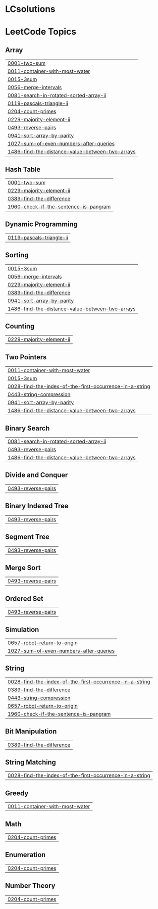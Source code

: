 # LCsolutions
<!---LeetCode Topics Start-->
# LeetCode Topics
## Array
|  |
| ------- |
| [0001-two-sum](https://github.com/kushagra1934/LCsolutions/tree/master/0001-two-sum) |
| [0011-container-with-most-water](https://github.com/kushagra1934/LCsolutions/tree/master/0011-container-with-most-water) |
| [0015-3sum](https://github.com/kushagra1934/LCsolutions/tree/master/0015-3sum) |
| [0056-merge-intervals](https://github.com/kushagra1934/LCsolutions/tree/master/0056-merge-intervals) |
| [0081-search-in-rotated-sorted-array-ii](https://github.com/kushagra1934/LCsolutions/tree/master/0081-search-in-rotated-sorted-array-ii) |
| [0119-pascals-triangle-ii](https://github.com/kushagra1934/LCsolutions/tree/master/0119-pascals-triangle-ii) |
| [0204-count-primes](https://github.com/kushagra1934/LCsolutions/tree/master/0204-count-primes) |
| [0229-majority-element-ii](https://github.com/kushagra1934/LCsolutions/tree/master/0229-majority-element-ii) |
| [0493-reverse-pairs](https://github.com/kushagra1934/LCsolutions/tree/master/0493-reverse-pairs) |
| [0941-sort-array-by-parity](https://github.com/kushagra1934/LCsolutions/tree/master/0941-sort-array-by-parity) |
| [1027-sum-of-even-numbers-after-queries](https://github.com/kushagra1934/LCsolutions/tree/master/1027-sum-of-even-numbers-after-queries) |
| [1486-find-the-distance-value-between-two-arrays](https://github.com/kushagra1934/LCsolutions/tree/master/1486-find-the-distance-value-between-two-arrays) |
## Hash Table
|  |
| ------- |
| [0001-two-sum](https://github.com/kushagra1934/LCsolutions/tree/master/0001-two-sum) |
| [0229-majority-element-ii](https://github.com/kushagra1934/LCsolutions/tree/master/0229-majority-element-ii) |
| [0389-find-the-difference](https://github.com/kushagra1934/LCsolutions/tree/master/0389-find-the-difference) |
| [1960-check-if-the-sentence-is-pangram](https://github.com/kushagra1934/LCsolutions/tree/master/1960-check-if-the-sentence-is-pangram) |
## Dynamic Programming
|  |
| ------- |
| [0119-pascals-triangle-ii](https://github.com/kushagra1934/LCsolutions/tree/master/0119-pascals-triangle-ii) |
## Sorting
|  |
| ------- |
| [0015-3sum](https://github.com/kushagra1934/LCsolutions/tree/master/0015-3sum) |
| [0056-merge-intervals](https://github.com/kushagra1934/LCsolutions/tree/master/0056-merge-intervals) |
| [0229-majority-element-ii](https://github.com/kushagra1934/LCsolutions/tree/master/0229-majority-element-ii) |
| [0389-find-the-difference](https://github.com/kushagra1934/LCsolutions/tree/master/0389-find-the-difference) |
| [0941-sort-array-by-parity](https://github.com/kushagra1934/LCsolutions/tree/master/0941-sort-array-by-parity) |
| [1486-find-the-distance-value-between-two-arrays](https://github.com/kushagra1934/LCsolutions/tree/master/1486-find-the-distance-value-between-two-arrays) |
## Counting
|  |
| ------- |
| [0229-majority-element-ii](https://github.com/kushagra1934/LCsolutions/tree/master/0229-majority-element-ii) |
## Two Pointers
|  |
| ------- |
| [0011-container-with-most-water](https://github.com/kushagra1934/LCsolutions/tree/master/0011-container-with-most-water) |
| [0015-3sum](https://github.com/kushagra1934/LCsolutions/tree/master/0015-3sum) |
| [0028-find-the-index-of-the-first-occurrence-in-a-string](https://github.com/kushagra1934/LCsolutions/tree/master/0028-find-the-index-of-the-first-occurrence-in-a-string) |
| [0443-string-compression](https://github.com/kushagra1934/LCsolutions/tree/master/0443-string-compression) |
| [0941-sort-array-by-parity](https://github.com/kushagra1934/LCsolutions/tree/master/0941-sort-array-by-parity) |
| [1486-find-the-distance-value-between-two-arrays](https://github.com/kushagra1934/LCsolutions/tree/master/1486-find-the-distance-value-between-two-arrays) |
## Binary Search
|  |
| ------- |
| [0081-search-in-rotated-sorted-array-ii](https://github.com/kushagra1934/LCsolutions/tree/master/0081-search-in-rotated-sorted-array-ii) |
| [0493-reverse-pairs](https://github.com/kushagra1934/LCsolutions/tree/master/0493-reverse-pairs) |
| [1486-find-the-distance-value-between-two-arrays](https://github.com/kushagra1934/LCsolutions/tree/master/1486-find-the-distance-value-between-two-arrays) |
## Divide and Conquer
|  |
| ------- |
| [0493-reverse-pairs](https://github.com/kushagra1934/LCsolutions/tree/master/0493-reverse-pairs) |
## Binary Indexed Tree
|  |
| ------- |
| [0493-reverse-pairs](https://github.com/kushagra1934/LCsolutions/tree/master/0493-reverse-pairs) |
## Segment Tree
|  |
| ------- |
| [0493-reverse-pairs](https://github.com/kushagra1934/LCsolutions/tree/master/0493-reverse-pairs) |
## Merge Sort
|  |
| ------- |
| [0493-reverse-pairs](https://github.com/kushagra1934/LCsolutions/tree/master/0493-reverse-pairs) |
## Ordered Set
|  |
| ------- |
| [0493-reverse-pairs](https://github.com/kushagra1934/LCsolutions/tree/master/0493-reverse-pairs) |
## Simulation
|  |
| ------- |
| [0657-robot-return-to-origin](https://github.com/kushagra1934/LCsolutions/tree/master/0657-robot-return-to-origin) |
| [1027-sum-of-even-numbers-after-queries](https://github.com/kushagra1934/LCsolutions/tree/master/1027-sum-of-even-numbers-after-queries) |
## String
|  |
| ------- |
| [0028-find-the-index-of-the-first-occurrence-in-a-string](https://github.com/kushagra1934/LCsolutions/tree/master/0028-find-the-index-of-the-first-occurrence-in-a-string) |
| [0389-find-the-difference](https://github.com/kushagra1934/LCsolutions/tree/master/0389-find-the-difference) |
| [0443-string-compression](https://github.com/kushagra1934/LCsolutions/tree/master/0443-string-compression) |
| [0657-robot-return-to-origin](https://github.com/kushagra1934/LCsolutions/tree/master/0657-robot-return-to-origin) |
| [1960-check-if-the-sentence-is-pangram](https://github.com/kushagra1934/LCsolutions/tree/master/1960-check-if-the-sentence-is-pangram) |
## Bit Manipulation
|  |
| ------- |
| [0389-find-the-difference](https://github.com/kushagra1934/LCsolutions/tree/master/0389-find-the-difference) |
## String Matching
|  |
| ------- |
| [0028-find-the-index-of-the-first-occurrence-in-a-string](https://github.com/kushagra1934/LCsolutions/tree/master/0028-find-the-index-of-the-first-occurrence-in-a-string) |
## Greedy
|  |
| ------- |
| [0011-container-with-most-water](https://github.com/kushagra1934/LCsolutions/tree/master/0011-container-with-most-water) |
## Math
|  |
| ------- |
| [0204-count-primes](https://github.com/kushagra1934/LCsolutions/tree/master/0204-count-primes) |
## Enumeration
|  |
| ------- |
| [0204-count-primes](https://github.com/kushagra1934/LCsolutions/tree/master/0204-count-primes) |
## Number Theory
|  |
| ------- |
| [0204-count-primes](https://github.com/kushagra1934/LCsolutions/tree/master/0204-count-primes) |
<!---LeetCode Topics End-->